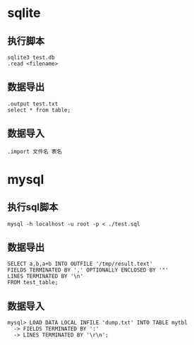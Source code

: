 # sqlite
## 执行脚本
    sqlite3 test.db
    .read <filename>
## 数据导出
    .output test.txt
    select * from table;
## 数据导入
    .import 文件名 表名

# mysql
## 执行sql脚本
    mysql -h localhost -u root -p < ./test.sql
## 数据导出
    SELECT a,b,a+b INTO OUTFILE '/tmp/result.text'
    FIELDS TERMINATED BY ',' OPTIONALLY ENCLOSED BY '"'
    LINES TERMINATED BY '\n'
    FROM test_table;
## 数据导入
    mysql> LOAD DATA LOCAL INFILE 'dump.txt' INTO TABLE mytbl
      -> FIELDS TERMINATED BY ':'
      -> LINES TERMINATED BY '\r\n';
